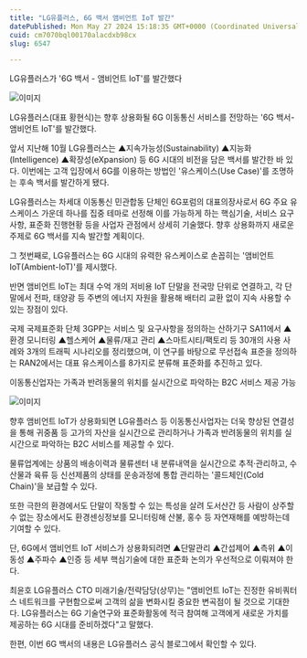 ```yaml
---
title: "LG유플러스, 6G 백서 앰비언트 IoT 발간"
datePublished: Mon May 27 2024 15:18:35 GMT+0000 (Coordinated Universal Time)
cuid: cm7070bql00170alacdxb98cx
slug: 6547

---
```



LG유플러스가 '6G 백서 - 앰비언트 IoT'를 발간했다

![이미지](https://cdn.hashnode.com/res/hashnode/image/upload/v1739260855053/19042233-da0f-4a14-987e-4287e9c59f33.jpeg)

LG유플러스(대표 황현식)는 향후 상용화될 6G 이동통신 서비스를 전망하는 '6G 백서-앰비언트 IoT'를 발간했다.

앞서 지난해 10월 LG유플러스는 ▲지속가능성(Sustainability) ▲지능화(Intelligence) ▲확장성(eXpansion) 등 6G 시대의 비전을 담은 백서를 발간한 바 있다. 이번에는 고객 입장에서 6G를 이용하는 방법인 '유스케이스(Use Case)'를 조명하는 후속 백서를 발간하게 됐다.

LG유플러스는 차세대 이동통신 민관합동 단체인 6G포럼의 대표의장사로서 6G 주요 유스케이스 가운데 하나를 집중 테마로 선정해 이를 가능하게 하는 핵심기술, 서비스 요구사항, 표준화 진행현황 등을 사업자 관점에서 상세히 기술했다. 향후 상용화까지 새로운 주제로 6G 백서를 지속 발간할 계획이다.

그 첫번째로, LG유플러스는 6G 시대의 유력한 유스케이스로 손꼽히는 '앰비언트 IoT(Ambient-IoT)'를 제시했다.

반면 앰비언트 IoT는 최대 수억 개의 저비용 IoT 단말을 전국망 단위로 연결하고, 각 단말에서 전파, 태양광 등 주변의 에너지 자원을 활용해 배터리 교환 없이 지속 사용할 수 있는 장점이 있다.

국제 국제표준화 단체 3GPP는 서비스 및 요구사항을 정의하는 산하기구 SA11에서 ▲환경 모니터링 ▲헬스케어 ▲물류/재고 관리 ▲스마트시티/팩토리 등 30개의 사용 사례와 3개의 트래픽 시나리오를 정리했으며, 이 연구를 바탕으로 무선접속 표준을 정의하는 RAN2에서는 대표 유스케이스를 8가지로 분류해 표준화를 추진하고 있다.

이동통신업자는 가족과 반려동물의 위치를 실시간으로 파악하는 B2C 서비스 제공 가능

![이미지](https://cdn.hashnode.com/res/hashnode/image/upload/v1739260857410/c45f691f-e999-47be-a4f4-25595dceffee.jpeg)

향후 앰비언트 IoT가 상용화되면 LG유플러스 등 이동통신사업자는 더욱 향상된 연결성을 통해 귀중품 등 고가의 자산을 실시간으로 관리하거나 가족과 반려동물의 위치를 실시간으로 파악하는 B2C 서비스를 제공할 수 있다.

물류업계에는 상품의 배송이력과 물류센터 내 분류내역을 실시간으로 추적·관리하고, 수산물과 육류 등 신선제품의 상태를 운송과정에 통합 관리하는 '콜드체인(Cold Chain)'을 보급할 수 있다.

또한 극한의 환경에서도 단말이 작동할 수 있는 특성을 살려 도서산간 등 사람이 상주할 수 없는 장소에서도 환경센싱정보를 모니터링해 산불, 홍수 등 자연재해를 예방하는데 기여할 수 있다.

단, 6G에서 앰비언트 IoT 서비스가 상용화되려면 ▲단말관리 ▲간섭제어 ▲측위 ▲이동성 ▲주파수 ▲인증 등 세부 핵심기술에 대한 표준화 논의가 우선적으로 이뤄져야 한다.

최윤호 LG유플러스 CTO 미래기술/전략담당(상무)는 "앰비언트 IoT는 진정한 유비쿼터스 네트워크를 구현함으로써 고객의 삶을 변화시킬 중요한 변곡점이 될 것으로 기대한다. LG유플러스는 6G 기술연구와 표준화활동에 적극 참여해 고객에게 새로운 가치를 제공하는 6G 시대를 준비하겠다"고 말했다.

한편, 이번 6G 백서의 내용은 LG유플러스 공식 블로그에서 확인할 수 있다.